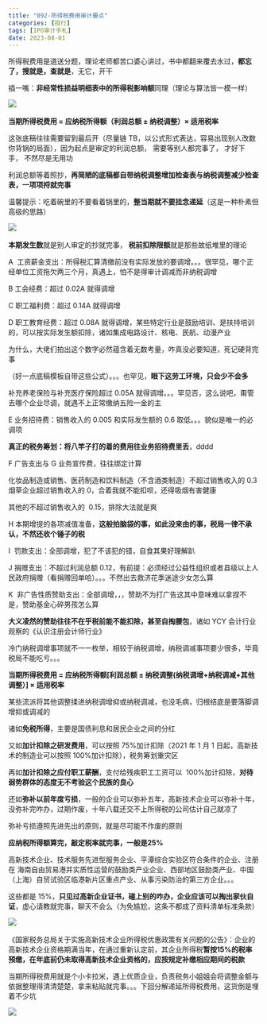 ```yaml
---
title: "092-所得税费用审计要点"
categories: [投行]
tags: [IPO审计手札]
date: 2023-08-01
---
```

所得税费用是道送分题，理论老师都苦口婆心讲过，书中都翻来覆去水过，**都忘了，搜就是，查就是**，无它，开干

插一嘴：**非经常性损益明细表中的所得税影响额**同理（理论与算法皆一模一样）

![](https://cdn.staticaly.com/gh/richffan/img@main/obsidian/IPO/092-所得税费用审计要点_1.webp) 

**当期所得税费用 = 应纳税所得额（利润总额 ± 纳税调整）× 适用税率**

  

这张底稿往往需要留到最后开（尽量链 TB，以公式形式表达，容易出现别人改数你背锅的局面），因为起点是审定的利润总额， 需要等别人都完事了， 才好下手， 不然尽是无用功

利润总额等着照抄，**再简陋的底稿都自带纳税调整增加检查表与纳税调整减少检查表，一项项捋就完事**

温馨提示：吃着碗里的不要看着锅里的，**整当期就不要挂念递延**（这是一种朴素但高级的思路）

![](https://cdn.staticaly.com/gh/richffan/img@main/obsidian/IPO/092-所得税费用审计要点_2.webp) 

**本期发生数**就是别人审定的抄就完事， **税前扣除限额**就是那些故纸堆里的理论

A  工资薪金支出：所得税汇算清缴前没有实际发放的要调增。。。很罕见，哪个正经单位工资拖欠两三个月，真遇上，怕不是得审计调减而非纳税调增

B 工会经费：超过 0.02A 就得调增

C 职工福利费：超过 0.14A 就得调增

D 职工教育经费：超过 0.08A 就得调增，某些特定行业是鼓励培训、是扶持培训的，可以按实际发生额扣除，诸如集成电路设计、核电、民航、动漫产业

为什么，大佬们拍出这个数字必然蕴含着无数考量，咋真没必要知道，死记硬背完事

（好一点底稿模板自带这些公式）。。。也罕见，**眼下这劳工环境，只会少不会多**

补充养老保险与补充医疗保险超过 0.05A 就得调增。。。罕见否，这么说吧，甭管去哪个企业尽调，就遇不上正常缴纳五险一金的主

E 业务招待费：销售收入的 0.005 和实际发生额的 0.6 取低。。。貌似是唯一的必调项

**真正的税务筹划：将八竿子打的着的费用往业务招待费里丢**，dddd

F 广告支出与 G 业务宣传费，往往绑定计算

化妆品制造或销售、医药制造和饮料制造（不含酒类制造）不超过销售收入的 0.3烟草企业超过销售收入的 0，合着我就不能扣呗，还得吸烟有害健康

其他的不超过销售收入的  0.15，排除大法就是爽

H 本期增提的各项减值准备，**这般拍脑袋的事，如此没来由的事，税局一律不承认，不然还收个锤子的税**

I  罚款支出：全部调增，犯了不该犯的错，自食其果好理解趴

J 捐赠支出：不超过利润总额 0.12，有前提：必须经过公益性组织或者县级以上人民政府捐赠（看捐赠回单哈）。。。不然出去救济花季迷途少女怎么算

K  非广告性质赞助支出：全部调增，，，赞助不为打广告这其中意味难以拿捏不是，赞助基金心碎男孩怎么算

**大义凌然的赞助往往不在乎税前能不能扣除，甚至自掏腰包**，诸如 YCY 会计行业观察的《认识注册会计师行业》

冷门纳税调增事项就不一一枚举，相较于纳税调增，纳税调减事项要少很多，毕竟税局不能吃亏。。。

**当期所得税费用 = 应纳税所得额[利润总额 ± 纳税调整(纳税调增+纳税调减+其他调整）] × 适用税率**

某些流派将其他调整揉进纳税调增抑或纳税调减，也没毛病，归根结底是要落脚调增抑或调减的

诸如**免税所得**，主要是国债利息和居民企业之间的分红

  

又如**加计扣除之研发费用**，可以按照 75%加计扣除（2021 年 1 月 1 日起，高新技术的制造业可以按照 100%加计扣除），税务筹划重灾区

再如**加计扣除之应付职工薪酬**，支付给残疾职工工资可以  100%加计扣除，**对待弱势群体的态度无不考验这个民族的良心**

还如**弥补以前年度亏损**，一般的企业可以弥补五年，高新技术企业可以弥补十年，没弥补完咋办，过期作废，十年八载还交不上所得税的公司估计自己就凉了

弥补亏损遵照先进先出的原则，就是尽可能不作废的原则

**应纳税所得额算完，敲定税率就完事，一般是25%**

高新技术企业、技术服务先进型服务企业、平潭综合实验区符合条件的企业、注册在 海南自由贸易港并实质性运营的鼓励类产业企业、西部地区鼓励类产业、中国（上海）自贸试验区临港新片区重点产业、从事污染防治的第三方企业。。。

这些都是 15%，**只见过高新企业证书，碰上别的咋办，企业应该可以掏出家伙自证**，虚心请教就完事，聊天不会么（为免尴尬，这条不都成了资料清单标准条款）

![](https://cdn.staticaly.com/gh/richffan/img@main/obsidian/IPO/092-所得税费用审计要点_3.webp) 

《国家税务总局关于实施高新技术企业所得税优惠政策有关问题的公告》：企业的高新技术企业资格期满当年，在通过重新认定前，其企业所得税**暂按15%的税率预缴，在年底前仍未取得高新技术企业资格的，应按规定补缴相应期间的税款**

当期所得税费用就是个小卡拉米，遇上优质企业，负责税务小姐姐会将调整金额与依据整理得清清楚楚，拿来粘贴就完事。。。下回分解递延所得税费用，这货倒是埋着不少坑

![](https://cdn.staticaly.com/gh/richffan/img@main/obsidian/IPO/092-所得税费用审计要点_4.webp) 